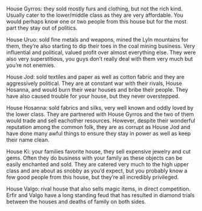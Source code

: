House Gyrros: they sold mostly furs and clothing, but not the rich kind. Usually cater to the lower/middle class as they are very affordable. You would perhaps know one or two people from this house but for the most part they stay out of politics.

House Uruo: sold fine metals and weapons, mined the Lyln mountains for them, they’re also starting to dip their toes in the coal mining business. Very influential and political, valued profit over almost everything else. They were also very superstitious, you guys don’t really deal with them very much but you’re not enemies. 

House Jod: sold textiles and paper as well as cotton fabric and they are aggressively political. They are at constant war with their rivals, House Hosanna, and would burn their wear houses and bribe their people. They have also caused trouble for your house, but they never overstepped. 

House Hosanna: sold fabrics and silks, very well known and oddly loved by the lower class. They are partnered with House Gyrros and the two of them would trade and sell eachother resources. However, despite their wonderful reputation among the common folk, they are as corrupt as House Jod and have done many awful things to ensure they stay in power as well as keep their name clean. 

House Ki: your families favorite house, they sell expensive jewelry and cut gems. Often they do business with your family as these objects can be easily enchanted and sold. They are catered very much to the high upper class and are about as snobby as you’d expect, but you probably know a few good people from this house, but they’re all incredibly privileged.

House Valgo: rival house that also sells magic items, in direct competition. Erfir and Valgo have a long standing feud that has resulted in diamond trials between the houses and deaths of family on both sides. 
